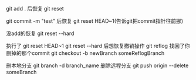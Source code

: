 git add . 后恢复
git reset

git commit -m "test"  后恢复
git reset HEAD~1(告诉git把commit指针往前挪)

没add的恢复 
git reset --hard

执行了 git reset HEAD~1  git reset --hard 
后想恢复撤销操作
git reflog
找回了你删掉的那个commit
git checkout -b newBranch someReflogBranch

删本地分支
git branch -d branch_name
删除远程分支
git push origin --delete someBranch

